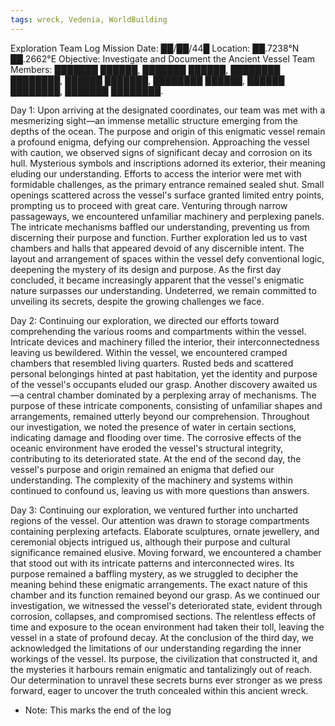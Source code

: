 ```yaml
---
tags: wreck, Vedenia, WorldBuilding
---
```

Exploration Team Log Mission 
Date: ██/██/44█
Location: ██.7238°N ██.2662°E 
Objective: Investigate and Document the Ancient Vessel
Team Members: ███████ ██████, ███████ ██████, ████████ ████████, ██████ ███████, ████████ ██████, ██████ ████████, ███████ ████████.

Day 1: Upon arriving at the designated coordinates, our team was met with a mesmerizing sight—an immense metallic structure emerging from the depths of the ocean. The purpose and origin of this enigmatic vessel remain a profound enigma, defying our comprehension. Approaching the vessel with caution, we observed signs of significant decay and corrosion on its hull. Mysterious symbols and inscriptions adorned its exterior, their meaning eluding our understanding. Efforts to access the interior were met with formidable challenges, as the primary entrance remained sealed shut. Small openings scattered across the vessel's surface granted limited entry points, prompting us to proceed with great care. Venturing through narrow passageways, we encountered unfamiliar machinery and perplexing panels. The intricate mechanisms baffled our understanding, preventing us from discerning their purpose and function. Further exploration led us to vast chambers and halls that appeared devoid of any discernible intent. The layout and arrangement of spaces within the vessel defy conventional logic, deepening the mystery of its design and purpose. As the first day concluded, it became increasingly apparent that the vessel's enigmatic nature surpasses our understanding. Undeterred, we remain committed to unveiling its secrets, despite the growing challenges we face.

Day 2: Continuing our exploration, we directed our efforts toward comprehending the various rooms and compartments within the vessel. Intricate devices and machinery filled the interior, their interconnectedness leaving us bewildered. Within the vessel, we encountered cramped chambers that resembled living quarters. Rusted beds and scattered personal belongings hinted at past habitation, yet the identity and purpose of the vessel's occupants eluded our grasp. Another discovery awaited us—a central chamber dominated by a perplexing array of mechanisms. The purpose of these intricate components, consisting of unfamiliar shapes and arrangements, remained utterly beyond our comprehension. Throughout our investigation, we noted the presence of water in certain sections, indicating damage and flooding over time. The corrosive effects of the oceanic environment have eroded the vessel's structural integrity, contributing to its deteriorated state. At the end of the second day, the vessel's purpose and origin remained an enigma that defied our understanding. The complexity of the machinery and systems within continued to confound us, leaving us with more questions than answers.

Day 3: Continuing our exploration, we ventured further into uncharted regions of the vessel. Our attention was drawn to storage compartments containing perplexing artefacts. Elaborate sculptures, ornate jewellery, and ceremonial objects intrigued us, although their purpose and cultural significance remained elusive. Moving forward, we encountered a chamber that stood out with its intricate patterns and interconnected wires. Its purpose remained a baffling mystery, as we struggled to decipher the meaning behind these enigmatic arrangements. The exact nature of this chamber and its function remained beyond our grasp. As we continued our investigation, we witnessed the vessel's deteriorated state, evident through corrosion, collapses, and compromised sections. The relentless effects of time and exposure to the ocean environment had taken their toll, leaving the vessel in a state of profound decay. At the conclusion of the third day, we acknowledged the limitations of our understanding regarding the inner workings of the vessel. Its purpose, the civilization that constructed it, and the mysteries it harbours remain enigmatic and tantalizingly out of reach. Our determination to unravel these secrets burns ever stronger as we press forward, eager to uncover the truth concealed within this ancient wreck.

- Note: This marks the end of the log